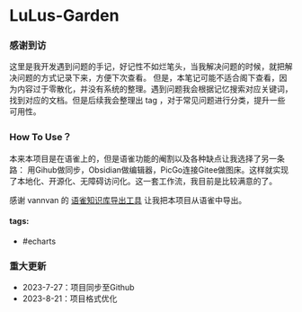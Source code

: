 # LuLus-Garden
### 感谢到访

这里是我开发遇到问题的手记，好记性不如烂笔头，当我解决问题的时候，就把解决问题的方式记录下来，方便下次查看。
但是，本笔记可能不适合阁下查看，因为内容过于零散化，并没有系统的整理。遇到问题我会根据记忆搜索对应关键词，找到对应的文档。但是后续我会整理出 tag ，对于常见问题进行分类，提升一些可用性。

### How To Use？

本来本项目是在语雀上的，但是语雀功能的阉割以及各种缺点让我选择了另一条路：
用Gihub做同步，Obsidian做编辑器，PicGo连接Gitee做图床。这样就实现了本地化、开源化、无障碍访问化。这一套工作流，我目前是比较满意的了。

感谢 vannvan 的 [语雀知识库导出工具](https://github.com/vannvan/yuque-tools) 让我把本项目从语雀中导出。

#### tags:
 - #echarts 
 
### 重大更新

- 2023-7-27：项目同步至Github
- 2023-8-21：项目格式优化




